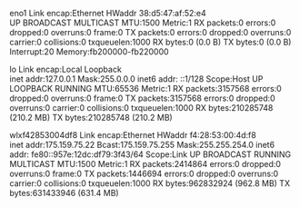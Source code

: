 eno1      Link encap:Ethernet  HWaddr 38:d5:47:af:52:e4  
          UP BROADCAST MULTICAST  MTU:1500  Metric:1
          RX packets:0 errors:0 dropped:0 overruns:0 frame:0
          TX packets:0 errors:0 dropped:0 overruns:0 carrier:0
          collisions:0 txqueuelen:1000 
          RX bytes:0 (0.0 B)  TX bytes:0 (0.0 B)
          Interrupt:20 Memory:fb200000-fb220000 

lo        Link encap:Local Loopback  
          inet addr:127.0.0.1  Mask:255.0.0.0
          inet6 addr: ::1/128 Scope:Host
          UP LOOPBACK RUNNING  MTU:65536  Metric:1
          RX packets:3157568 errors:0 dropped:0 overruns:0 frame:0
          TX packets:3157568 errors:0 dropped:0 overruns:0 carrier:0
          collisions:0 txqueuelen:1000 
          RX bytes:210285748 (210.2 MB)  TX bytes:210285748 (210.2 MB)

wlxf42853004df8 Link encap:Ethernet  HWaddr f4:28:53:00:4d:f8  
          inet addr:175.159.75.22  Bcast:175.159.75.255  Mask:255.255.254.0
          inet6 addr: fe80::957e:12dc:df79:3f43/64 Scope:Link
          UP BROADCAST RUNNING MULTICAST  MTU:1500  Metric:1
          RX packets:2414864 errors:0 dropped:0 overruns:0 frame:0
          TX packets:1446694 errors:0 dropped:0 overruns:0 carrier:0
          collisions:0 txqueuelen:1000 
          RX bytes:962832924 (962.8 MB)  TX bytes:631433946 (631.4 MB)


